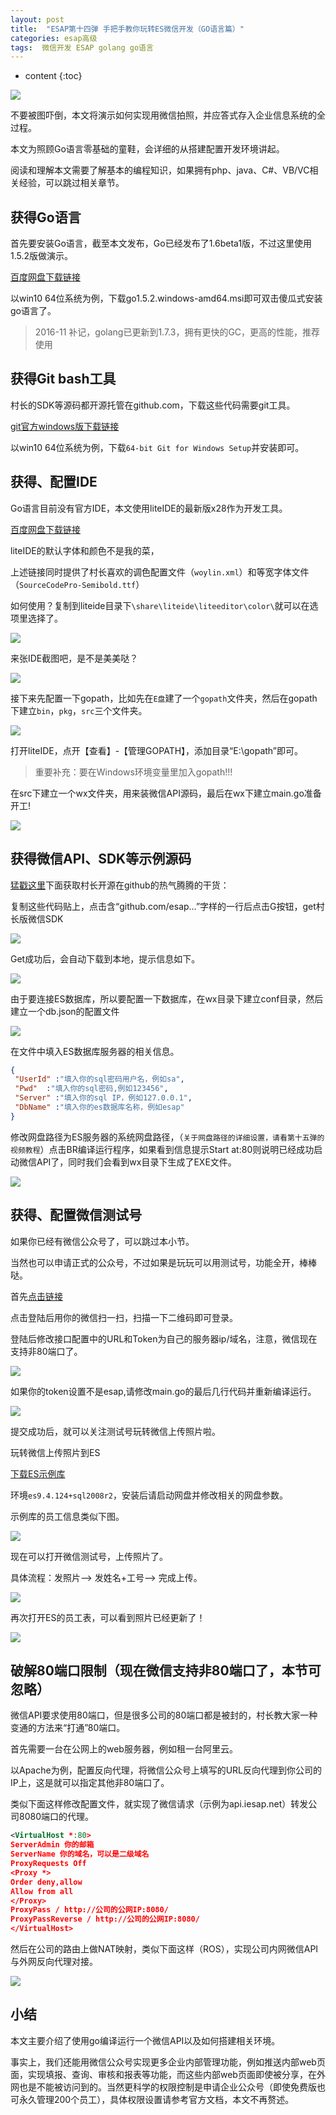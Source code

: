 ```yaml
---
layout: post
title:  "ESAP第十四弹 手把手教你玩转ES微信开发（GO语言篇）"
categories: esap高级
tags:  微信开发 ESAP golang go语言
---
```


* content
{:toc}

![](/img/esap14-1.jpg)

不要被图吓倒，本文将演示如何实现用微信拍照，并应答式存入企业信息系统的全过程。

本文为照顾Go语言零基础的童鞋，会详细的从搭建配置开发环境讲起。

阅读和理解本文需要了解基本的编程知识，如果拥有php、java、C#、VB/VC相关经验，可以跳过相关章节。

## 获得Go语言
首先要安装Go语言，截至本文发布，Go已经发布了1.6beta1版，不过这里使用1.5.2版做演示。

[百度网盘下载链接](http://pan.baidu.com/s/1i4zgoy5)

以win10 64位系统为例，下载go1.5.2.windows-amd64.msi即可双击傻瓜式安装go语言了。

> 2016-11 补记，golang已更新到1.7.3，拥有更快的GC，更高的性能，推荐使用

## 获得Git bash工具
村长的SDK等源码都开源托管在github.com，下载这些代码需要git工具。

[git官方windows版下载链接](http://git-scm.com/download/win)

以win10 64位系统为例，下载`64-bit Git for Windows Setup`并安装即可。

## 获得、配置IDE
Go语言目前没有官方IDE，本文使用liteIDE的最新版x28作为开发工具。

[百度网盘下载链接](http://pan.baidu.com/s/1pKgDhrX)

liteIDE的默认字体和颜色不是我的菜，

上述链接同时提供了村长喜欢的调色配置文件（`woylin.xml`）和等宽字体文件（`SourceCodePro-Semibold.ttf`）

如何使用？复制到liteide目录下`\share\liteide\liteeditor\color\`就可以在选项里选择了。

![](/img/esap14-2.jpg)

来张IDE截图吧，是不是美美哒？

![](/img/esap14-3.jpg)

接下来先配置一下gopath，比如先在`E盘`建了一个`gopath`文件夹，然后在gopath下建立`bin`，`pkg`，`src`三个文件夹。

![](/img/esap14-4.jpg)

打开liteIDE，点开【查看】-【管理GOPATH】，添加目录“E:\gopath”即可。

> 重要补充：要在Windows环境变量里加入gopath!!!

在src下建立一个wx文件夹，用来装微信API源码，最后在wx下建立main.go准备开工!

![](/img/esap14-5.jpg)

## 获得微信API、SDK等示例源码

[猛戳这里](https://github.com/esap/erp8/blob/master/example/20151228/wx/main.go)下面获取村长开源在github的热气腾腾的干货：

复制这些代码贴上，点击含“github.com/esap…”字样的一行后点击G按钮，get村长版微信SDK

![](/img/esap14-6.jpg)

Get成功后，会自动下载到本地，提示信息如下。

![](/img/esap14-7.jpg)

由于要连接ES数据库，所以要配置一下数据库，在wx目录下建立conf目录，然后建立一个db.json的配置文件

![](/img/esap14-8.jpg)

在文件中填入ES数据库服务器的相关信息。

```json
{
 "UserId" :"填入你的sql密码用户名，例如sa",   
 "Pwd"  :"填入你的sql密码,例如123456",   
 "Server" :"填入你的sql IP，例如127.0.0.1",   
 "DbName" :"填入你的es数据库名称，例如esap"
}
```

修改网盘路径为ES服务器的系统网盘路径，（`关于网盘路径的详细设置，请看第十五弹的视频教程`）点击BR编译运行程序，如果看到信息提示Start at:80则说明已经成功启动微信API了，同时我们会看到wx目录下生成了EXE文件。

![](/img/esap14-9.jpg)

## 获得、配置微信测试号
如果你已经有微信公众号了，可以跳过本小节。

当然也可以申请正式的公众号，不过如果是玩玩可以用测试号，功能全开，棒棒哒。

首先[点击链接](http://mp.weixin.qq.com/debug/cgi-bin/sandbox?t=sandbox/login)

点击登陆后用你的微信扫一扫，扫描一下二维码即可登录。

登陆后修改接口配置中的URL和Token为自己的服务器ip/域名，注意，微信现在支持非80端口了。

![](/img/esap14-10.jpg)

如果你的token设置不是esap,请修改main.go的最后几行代码并重新编译运行。

![](/img/esap14-11.jpg)

提交成功后，就可以关注测试号玩转微信上传照片啦。

玩转微信上传照片到ES

[下载ES示例库](http://pan.baidu.com/s/1jGTXoMy)

环境`es9.4.124+sql2008r2`，安装后请启动网盘并修改相关的网盘参数。

示例库的员工信息类似下图。

![](/img/esap14-12.jpg)

现在可以打开微信测试号，上传照片了。

具体流程：发照片–> 发姓名+工号–> 完成上传。

![](/img/esap14-13.jpg)

再次打开ES的员工表，可以看到照片已经更新了！

![](/img/esap14-14.jpg)

## 破解80端口限制（现在微信支持非80端口了，本节可忽略）

微信API要求使用80端口，但是很多公司的80端口都是被封的，村长教大家一种变通的方法来“打通”80端口。

首先需要一台在公网上的web服务器，例如租一台阿里云。

以Apache为例，配置反向代理，将微信公众号上填写的URL反向代理到你公司的IP上，这是就可以指定其他非80端口了。

类似下面这样修改配置文件，就实现了微信请求（示例为api.iesap.net）转发公司8080端口的代理。

```xml
<VirtualHost *:80>
ServerAdmin 你的邮箱
ServerName 你的域名，可以是二级域名
ProxyRequests Off
<Proxy *>
Order deny,allow
Allow from all
</Proxy>
ProxyPass / http://公司的公网IP:8080/
ProxyPassReverse / http://公司的公网IP:8080/
</VirtualHost>
```

然后在公司的路由上做NAT映射，类似下面这样（ROS），实现公司内网微信API与外网反向代理对接。

![](/img/esap14-15.jpg)

## 小结
本文主要介绍了使用go编译运行一个微信API以及如何搭建相关环境。

事实上，我们还能用微信公众号实现更多企业内部管理功能，例如推送内部web页面，实现填报、查询、审核和报表等功能，而这些内部web页面即使被分享，在外网也是不能被访问到的。当然更科学的权限控制是申请企业公众号（即使免费版也可永久管理200个员工），具体权限设置请参考官方文档，本文不再赘述。